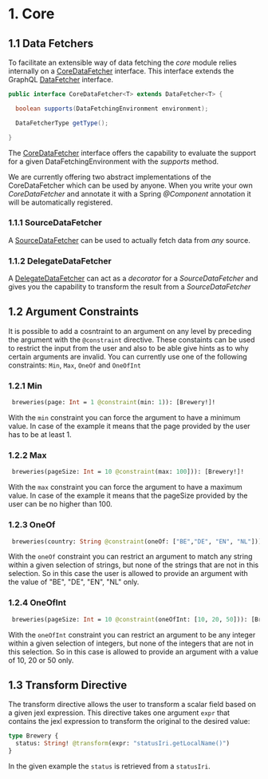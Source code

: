 # 1. Core

## 1.1 Data Fetchers

To facilitate an extensible way of data fetching the *core* module relies internally on a [CoreDataFetcher](https://github.com/dotwebstack/dotwebstack-framework/blob/IHR2-2318/core/src/main/java/org/dotwebstack/framework/core/datafetchers/CoreDataFetcher.java) interface. 
This interface extends the GraphQL [DataFetcher](https://github.com/graphql-java/graphql-java/blob/master/src/main/java/graphql/schema/DataFetcher.java) interface. 

```java
public interface CoreDataFetcher<T> extends DataFetcher<T> {

  boolean supports(DataFetchingEnvironment environment);

  DataFetcherType getType();

}
```

The [CoreDataFetcher](https://github.com/dotwebstack/dotwebstack-framework/blob/IHR2-2318/core/src/main/java/org/dotwebstack/framework/core/datafetchers/CoreDataFetcher.java) interface offers the capability to evaluate the support for a given DataFetchingEnvironment with the *supports* method. 

We are currently offering two abstract implementations of the CoreDataFetcher which can be used by anyone. When you write your own *CoreDataFetcher* and annotate it with a Spring *@Component* annotation it will be automatically registered.


### 1.1.1 SourceDataFetcher
 
A [SourceDataFetcher](https://github.com/dotwebstack/dotwebstack-framework/blob/IHR2-2318/core/src/main/java/org/dotwebstack/framework/core/datafetchers/SourceDataFetcher.java) can be used to actually fetch data from *any* source.


### 1.1.2 DelegateDataFetcher

A [DelegateDataFetcher](https://github.com/dotwebstack/dotwebstack-framework/blob/IHR2-2318/core/src/main/java/org/dotwebstack/framework/core/datafetchers/DelegateDataFetcher.java) can act as a *decorator* for a *SourceDataFetcher* and gives you the capability to transform the result from a *SourceDataFetcher*


## 1.2 Argument Constraints

It is possible to add a cosntraint to an argument on any level by preceding the argument with the `@constraint` directive. 
These constaints can be used to restrict the input from the user and also to be able give hints as to why certain arguments 
are invalid. You can currently use one of the following constraints: `Min`, `Max`, `OneOf` and `OneOfInt`

### 1.2.1 Min

```graphql
 breweries(page: Int = 1 @constraint(min: 1)): [Brewery!]!
```

With the `min` constraint you can force the argument to have a minimum value. In case of the example
it means that the page provided by the user has to be at least 1. 

### 1.2.2 Max

```graphql
 breweries(pageSize: Int = 10 @constraint(max: 100])): [Brewery!]!
```

With the `max` constraint you can force the argument to have a maximum value. In case of the example
it means that the pageSize provided by the user can be no higher than 100. 

### 1.2.3 OneOf

```graphql
 breweries(country: String @constraint(oneOf: ["BE","DE", "EN", "NL"])): [Brewery!]!
```

With the `oneOf` constraint you can restrict an argument to match any string within a given selection 
of strings, but none of the strings that are not in this selection. So in this case the user is allowed to 
provide an argument with the value of "BE", "DE", "EN", "NL" only. 


### 1.2.4 OneOfInt

```graphql
 breweries(pageSize: Int = 10 @constraint(oneOfInt: [10, 20, 50])): [Brewery!]!
```

With the `oneOfInt` constraint you can restrict an argument to be any integer within a given selection 
of integers, but none of the integers that are not in this selection. So in this case is allowed to 
provide an argument with a value of 10, 20 or 50 only. 

## 1.3 Transform Directive
The transform directive allows the user to transform a scalar field based on a given jexl expression. 
This directive takes one argument `expr` that contains the jexl expression to transform the original
 to the desired value:

```graphql
type Brewery {
  status: String! @transform(expr: "statusIri.getLocalName()")
}
```

In the given example the `status` is retrieved from a `statusIri`.  